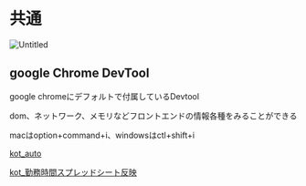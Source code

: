 # 共通

![Untitled](%E5%85%B1%E9%80%9A%2021e7852e537847a5b46dae917a84f768/Untitled.png)

## google Chrome DevTool

google chromeにデフォルトで付属しているDevtool

dom、ネットワーク、メモリなどフロントエンドの情報各種をみることができる

macはoption+command+i、windowsはctl+shift+i

[kot_auto](%E5%85%B1%E9%80%9A%2021e7852e537847a5b46dae917a84f768/kot_auto%20362185788c974e65bd88983ea0c0aa7f.md)

[kot_勤務時間スプレッドシート反映](%E5%85%B1%E9%80%9A%2021e7852e537847a5b46dae917a84f768/kot_%E5%8B%A4%E5%8B%99%E6%99%82%E9%96%93%E3%82%B9%E3%83%95%E3%82%9A%E3%83%AC%E3%83%83%E3%83%88%E3%82%99%E3%82%B7%E3%83%BC%E3%83%88%E5%8F%8D%E6%98%A0%20dc6660f080ab4625ac603d52465ae4a0.md)